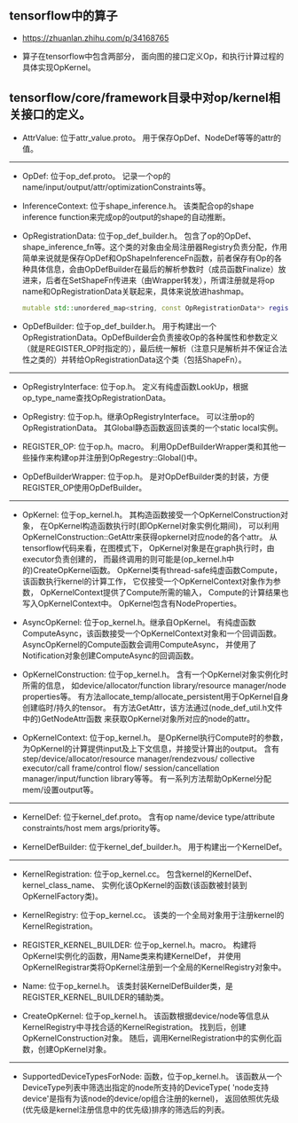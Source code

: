 ## tensorflow中的算子

- https://zhuanlan.zhihu.com/p/34168765

- 算子在tensorflow中包含两部分，
面向图的接口定义Op，和执行计算过程的具体实现OpKernel。

## tensorflow/core/framework目录中对op/kernel相关接口的定义。

- AttrValue: 位于attr\_value.proto。
用于保存OpDef、NodeDef等等的attr的值。

---

- OpDef: 位于op\_def.proto。
记录一个op的name/input/output/attr/optimizationConstraints等。

- InferenceContext: 位于shape\_inference.h。
该类配合op的shape inference function来完成op的output的shape的自动推断。

- OpRegistrationData: 位于op\_def\_builder.h。
包含了op的OpDef、shape\_inference\_fn等。这个类的对象由全局注册器Registry负责分配，作用简单来说就是保存OpDef和OpShapeInferenceFn函数，前者保存有Op的各种具体信息，会由OpDefBuilder在最后的解析参数时（成员函数Finalize）放进来，后者在SetShapeFn传进来（由Wrapper转发），所谓注册就是将op name和OpRegistrationData关联起来，具体来说放进hashmap。

    ```c++
    mutable std::unordered_map<string, const OpRegistrationData*> registry_;
    ```

- OpDefBuilder: 位于op\_def\_builder.h。
用于构建出一个OpRegistrationData。OpDefBuilder会负责接收Op的各种属性和参数定义（就是REGISTER_OP时指定的），最后统一解析（注意只是解析并不保证合法性之类的）并转给OpRegistrationData这个类（包括ShapeFn）。

---

- OpRegistryInterface: 位于op.h。
定义有纯虚函数LookUp，根据op\_type\_name查找OpRegistrationData。

- OpRegistry: 位于op.h。继承OpRegistryInterface。
可以注册op的OpRegistrationData。
其Global静态函数返回该类的一个static local实例。

- REGISTER\_OP: 位于op.h。macro。
利用OpDefBuilderWrapper类和其他一些操作来构建op并注册到OpRegestry::Global()中。

- OpDefBuilderWrapper: 位于op.h。
是对OpDefBuilder类的封装，方便REGISTER\_OP使用OpDefBuilder。

---

- OpKernel: 位于op\_kernel.h。
其构造函数接受一个OpKernelConstruction对象，
在OpKernel构造函数执行时(即OpKernel对象实例化期间)，
可以利用OpKernelConstruction::GetAttr来获得opkernel对应node的各个attr。
从tensorflow代码来看，在图模式下，
OpKernel对象是在graph执行时，由executor负责创建的，
而最终调用的则可能是(op\_kernel.h中的)CreateOpKernel函数。
OpKernel类有thread-safe纯虚函数Compute，该函数执行kernel的计算工作，
它仅接受一个OpKernelContext对象作为参数，
OpKernelContext提供了Compute所需的输入，
Compute的计算结果也写入OpKernelContext中。
OpKernel包含有NodeProperties。

- AsyncOpKernel: 位于op\_kernel.h。继承自OpKernel。
有纯虚函数ComputeAsync，该函数接受一个OpKernelContext对象和一个回调函数。
AsyncOpKernel的Compute函数会调用ComputeAsync，
并使用了Notification对象创建ComputeAsync的回调函数。

- OpKernelConstruction: 位于op\_kernel.h。
含有一个OpKernel对象实例化时所需的信息，
如device/allocator/function library/resource manager/node properties等。
有方法allocate\_temp/allocate\_persistent用于OpKernel自身创建临时/持久的tensor。
有方法GetAttr，该方法通过(node\_def\_util.h文件中的)GetNodeAttr函数
来获取OpKernel对象所对应的node的attr。

- OpKernelContext: 位于op\_kernel.h。
是OpKernel执行Compute时的参数，
为OpKernel的计算提供input及上下文信息，并接受计算出的output。
含有step/device/allocator/resource manager/rendezvous/
collective executor/call frame/control flow/
session/cancellation manager/input/function library等等。
有一系列方法帮助OpKernel分配mem/设置output等。

---

- KernelDef: 位于kernel\_def.proto。
含有op name/device type/attribute constraints/host mem args/priority等。

- KernelDefBuilder: 位于kernel\_def\_builder.h。
用于构建出一个KernelDef。

---

- KernelRegistration: 位于op\_kernel.cc。
包含kernel的KernelDef、kernel\_class\_name、
实例化该OpKernel的函数(该函数被封装到OpKernelFactory类)。

- KernelRegistry: 位于op\_kernel.cc。
该类的一个全局对象用于注册kernel的KernelRegistration。

- REGISTER\_KERNEL\_BUILDER: 位于op\_kernel.h。macro。
构建将OpKernel实例化的函数，用Name类来构建KernelDef，
并使用OpKernelRegistrar类将OpKernel注册到一个全局的KernelRegistry对象中。

- Name: 位于op\_kernel.h。
该类封装KernelDefBuilder类，是REGISTER\_KERNEL\_BUILDER的辅助类。

- CreateOpKernel: 位于op\_kernel.h。
该函数根据device/node等信息从KernelRegistry中寻找合适的KernelRegistration。
找到后，创建OpKernelConstruction对象。
随后，调用KernelRegistration中的实例化函数，创建OpKernel对象。

---

- SupportedDeviceTypesForNode: 函数，位于op\_kernel.h。
该函数从一个DeviceType列表中筛选出指定的node所支持的DeviceType(
'node支持device'是指有为该node的device/op组合注册的kernel)，
返回依照优先级(优先级是kernel注册信息中的优先级)排序的筛选后的列表。
